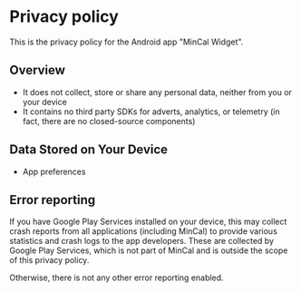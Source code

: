 # Privacy policy

This is the privacy policy for the Android app "MinCal Widget".

## Overview

* It does not collect, store or share any personal data, neither from you or your device
* It contains no third party SDKs for adverts, analytics, or telemetry (in fact, there are no closed-source components)

## Data Stored on Your Device

* App preferences

## Error reporting

If you have Google Play Services installed on your device, this may collect crash reports from all applications (including MinCal) to provide various statistics and crash logs to the app developers. These are collected by Google Play Services, which is not part of MinCal and is outside the scope of this privacy policy.

Otherwise, there is not any other error reporting enabled.

